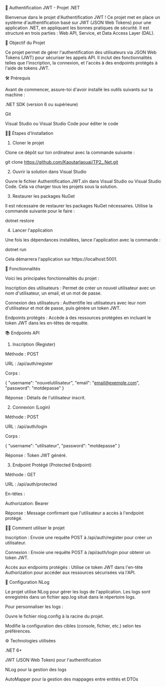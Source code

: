 🚀 Authentification JWT - Projet .NET

Bienvenue dans le projet d'Authentification JWT ! Ce projet met en place un système d'authentification basé sur JWT (JSON Web Tokens) pour une application .NET, en appliquant les bonnes pratiques de sécurité. Il est structuré en trois parties : Web API, Service, et Data Access Layer (DAL).

🎯 Objectif du Projet

Ce projet permet de gérer l'authentification des utilisateurs via JSON Web Tokens (JWT) pour sécuriser les appels API. Il inclut des fonctionnalités telles que l'inscription, la connexion, et l'accès à des endpoints protégés à l'aide de tokens JWT.

🛠️ Prérequis

Avant de commencer, assure-toi d'avoir installé les outils suivants sur ta machine :

.NET SDK (version 6 ou supérieure)

Git

Visual Studio ou Visual Studio Code pour éditer le code

🚶‍♂️ Étapes d'Installation

1. Cloner le projet

Clone ce dépôt sur ton ordinateur avec la commande suivante :

git clone https://github.com/Kaoutarlaouaj/TP2_.Net.git

2. Ouvrir la solution dans Visual Studio

Ouvre le fichier Authentification.JWT.sln dans Visual Studio ou Visual Studio Code. Cela va charger tous les projets sous la solution.

3. Restaurer les packages NuGet

Il est nécessaire de restaurer les packages NuGet nécessaires. Utilise la commande suivante pour le faire :

dotnet restore

4. Lancer l'application

Une fois les dépendances installées, lance l'application avec la commande :

dotnet run

Cela démarrera l'application sur https://localhost:5001.

🔐 Fonctionnalités

Voici les principales fonctionnalités du projet :

Inscription des utilisateurs : Permet de créer un nouvel utilisateur avec un nom d'utilisateur, un email, et un mot de passe.

Connexion des utilisateurs : Authentifie les utilisateurs avec leur nom d'utilisateur et mot de passe, puis génère un token JWT.

Endpoints protégés : Accède à des ressources protégées en incluant le token JWT dans les en-têtes de requête.

📚 Endpoints API

1. Inscription (Register)

Méthode : POST

URL : /api/auth/register

Corps :

{
  "username": "nouvelutilisateur",
  "email": "email@exemple.com",
  "password": "motdepasse"
}

Réponse : Détails de l'utilisateur inscrit.

2. Connexion (Login)

Méthode : POST

URL : /api/auth/login

Corps :

{
  "username": "utilisateur",
  "password": "motdepasse"
}

Réponse : Token JWT généré.

3. Endpoint Protégé (Protected Endpoint)

Méthode : GET

URL : /api/auth/protected

En-têtes :

Authorization: Bearer <ton-token-jwt>

Réponse : Message confirmant que l'utilisateur a accès à l'endpoint protégé.

🧑‍💻 Comment utiliser le projet

Inscription : Envoie une requête POST à /api/auth/register pour créer un utilisateur.

Connexion : Envoie une requête POST à /api/auth/login pour obtenir un token JWT.

Accès aux endpoints protégés : Utilise ce token JWT dans l'en-tête Authorization pour accéder aux ressources sécurisées via l'API.

📄 Configuration NLog

Le projet utilise NLog pour gérer les logs de l'application. Les logs sont enregistrés dans un fichier app.log situé dans le répertoire logs.

Pour personnaliser les logs :

Ouvre le fichier nlog.config à la racine du projet.

Modifie la configuration des cibles (console, fichier, etc.) selon tes préférences.

⚙️ Technologies utilisées

.NET 6+

JWT (JSON Web Token) pour l'authentification

NLog pour la gestion des logs

AutoMapper pour la gestion des mappages entre entités et DTOs
